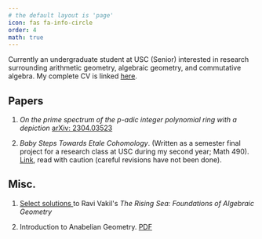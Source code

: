 ```yaml
---
# the default layout is 'page'
icon: fas fa-info-circle
order: 4
math: true
---
```


Currently an undergraduate student at USC (Senior) interested in research surrounding arithmetic geometry, algebraic geometry, and commutative algebra. My complete CV is linked <a href="https://notsatos.github.io/files/CV-4.pdf">here</a>.
## Papers

1.  *On the prime spectrum of the p-adic integer polynomial ring with a depiction* <a href="https://arxiv.org/abs/2304.03523v2">arXiv: 2304.03523</a>

2. *Baby Steps Towards Etale Cohomology*. (Written as a semester final project for a research class at USC during my second year; Math 490). <a href="https://notsatos.github.io/files/etale.pdf">Link</a>, read with caution (careful revisions have not been done).

## Misc.

1. <a href="https://notsatos.github.io/files/vakil.pdf">Select solutions </a> to Ravi Vakil's *The Rising Sea: Foundations of Algebraic Geometry*

2. Introduction to Anabelian Geometry. <a href="https://notsatos.github.io/files/Anabelian.pdf">PDF</a>